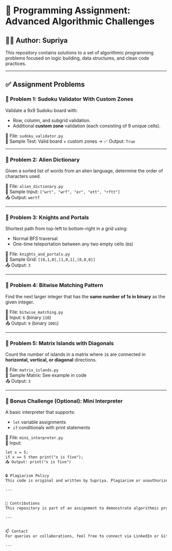 # 🧠 Programming Assignment: Advanced Algorithmic Challenges

## 👩‍💻 Author: Supriya  
This repository contains solutions to a set of algorithmic programming problems focused on logic building, data structures, and clean code practices.

---

## ✅ Assignment Problems

### 🔸 Problem 1: Sudoku Validator With Custom Zones
Validate a 9x9 Sudoku board with:
- Row, column, and subgrid validation.
- Additional **custom zone** validation (each consisting of 9 unique cells).

📁 File: `sudoku_validator.py`  
🧪 Sample Test: Valid board + custom zones → ✅ Output: `True`

---

### 🔸 Problem 2: Alien Dictionary
Given a sorted list of words from an alien language, determine the order of characters used.

📁 File: `alien_dictionary.py`  
🧪 Sample Input: `["wrt", "wrf", "er", "ett", "rftt"]`  
📤 Output: `wertf`

---

### 🔸 Problem 3: Knights and Portals
Shortest path from top-left to bottom-right in a grid using:
- Normal BFS traversal
- One-time teleportation between any two empty cells (`0`s)

📁 File: `knights_and_portals.py`  
🧪 Sample Grid: `[[0,1,0],[1,0,1],[0,0,0]]`  
📤 Output: `3`

---

### 🔸 Problem 4: Bitwise Matching Pattern
Find the next larger integer that has the **same number of 1s in binary** as the given integer.

📁 File: `bitwise_matching.py`  
🧪 Input: `6` (binary `110`)  
📤 Output: `9` (binary `1001`)

---

### 🔸 Problem 5: Matrix Islands with Diagonals
Count the number of islands in a matrix where `1`s are connected in **horizontal, vertical, or diagonal** directions.

📁 File: `matrix_islands.py`  
🧪 Sample Matrix: See example in code  
📤 Output: `3`

---

### 🔹 Bonus Challenge (Optional): Mini Interpreter
A basic interpreter that supports:
- `let` variable assignments
- `if` conditionals with print statements

📁 File: `mini_interpreter.py`  
🧪 Input: 
```txt
let x = 5;
if x == 5 then print("x is five");
📤 Output: print("x is five")


🔒 Plagiarism Policy
This code is original and written by Supriya. Plagiarism or unauthorized copying will result in disqualification.

---


🙌 Contributions
This repository is part of an assignment to demonstrate algorithmic problem-solving, clean code practices, and test-driven development.

---


📫 Contact
For queries or collaborations, feel free to connect via LinkedIn or GitHub.

---

